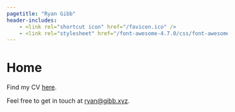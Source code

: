 ```yaml
---
pagetitle: "Ryan Gibb"
header-includes:
    - <link rel="shortcut icon" href="/favicon.ico" />
	- <link rel="stylesheet" href="/font-awesome-4.7.0/css/font-awesome.min.css" />
---
```


<h1>
Home
<span style="float: right; margin: 0">
	<a href="https://www.linkedin.com/in/ryan-gibb"
		style="float: left; margin: 0 0.5em 0 0;">
		<i class="fa fa-linkedin"></i>
	</a>
	<a href="https://github.com/RyanGibb"
		style="float: left; margin: 0 0 0 0;">
		<i class="fa fa-github"></i>
	</a>
</span>
</h1>

Find my CV [here](/resources/cv.pdf).

Feel free to get in touch at [ryan@gibb.xyz](mailto:ryan@gibb.xyz).
